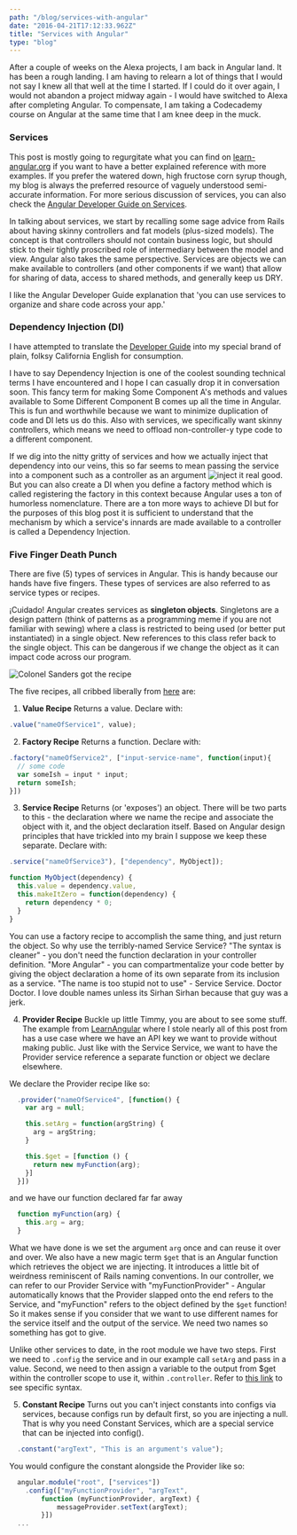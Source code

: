 ```yaml
---
path: "/blog/services-with-angular"
date: "2016-04-21T17:12:33.962Z"
title: "Services with Angular"
type: "blog"
---
```


After a couple of weeks on the Alexa projects, I am back in Angular land. It has been a rough landing. I am having to relearn a lot of things that I would not say I knew all that well at the time I started. If I could do it over again, I would not abandon a project midway again - I would have switched to Alexa after completing Angular. To compensate, I am taking a Codecademy course on Angular at the same time that I am knee deep in the muck.

### Services
This post is mostly going to regurgitate what you can find on [learn-angular.org](http://www.learn-angular.org/#!/lessons/the-value-recipe) if you want to have a better explained reference with more examples. If you prefer the watered down, high fructose corn syrup though, my blog is always the preferred resource of vaguely understood semi-accurate information. For more serious discussion of services, you can also check the [Angular Developer Guide on Services](https://docs.angularjs.org/guide/services).

In talking about services, we start by recalling some sage advice from Rails about having skinny controllers and fat models (plus-sized models). The concept is that controllers should not contain business logic, but should stick to their tightly proscribed role of intermediary between the model and view. Angular also takes the same perspective. Services are objects we can make available to controllers (and other components if we want) that allow for sharing of data, access to shared methods, and generally keep us DRY.

I like the Angular Developer Guide explanation that 'you can use services to organize and share code across your app.'

### Dependency Injection (DI)
I have attempted to translate the [Developer Guide](https://docs.angularjs.org/guide/di) into my special brand of plain, folksy California English for consumption.

I have to say Dependency Injection is one of the coolest sounding technical terms I have encountered and I hope I can casually drop it in conversation soon. This fancy term for making Some Component A's methods and values available to Some Different Component B comes up all the time in Angular. This is fun and worthwhile because we want to minimize duplication of code and DI lets us do this. Also with services, we specifically want skinny controllers, which means we need to offload non-controller-y type code to a different component.

If we dig into the nitty gritty of services and how we actually inject that dependency into our veins, this so far seems to mean passing the service into a component such as a controller as an argument ![inject it real good](/images/Trainspotting-1000x562.png). But you can also create a DI when you define a factory method which is called registering the factory in this context because Angular uses a ton of humorless nomenclature. There are a ton more ways to achieve DI but for the purposes of this blog post it is sufficient to understand that the mechanism by which a service's innards are made available to a controller is called a Dependency Injection.

### Five Finger Death Punch
There are five (5) types of services in Angular. This is handy because our hands have five fingers. These types of services are also referred to as service types or recipes.

¡Cuidado! Angular creates services as **singleton objects**. Singletons are a design pattern (think of patterns as a programming meme if you are not familiar with sewing) where a class is restricted to being used (or better put instantiated) in a single object. New references to this class refer back to the single object. This can be dangerous if we change the object as it can impact code across our program.

![Colonel Sanders got the recipe](/images/colonel-sanders.jpg)

The five recipes, all cribbed liberally from [here](http://learn-angular.org/#!/lessons/the-value-recipe) are:

1) **Value Recipe**  Returns a value. Declare with:

 ```javascript
 .value("nameOfService1", value);
 ```

2) **Factory Recipe** Returns a function. Declare with:

  ```javascript
  .factory("nameOfService2", ["input-service-name", function(input){
    // some code
    var someIsh = input * input;
    return someIsh;
  }])
  ```

3) **Service Recipe** Returns (or 'exposes') an object. There will be two parts to this - the declaration where we name the recipe and associate the object with it, and the object declaration itself. Based on Angular design principles that have trickled into my brain I suppose we keep these separate. Declare with:

  ```javascript
  .service("nameOfService3"), ["dependency", MyObject]);
  ```

  ```javascript
  function MyObject(dependency) {
    this.value = dependency.value,
    this.makeItZero = function(dependency) {
      return dependency * 0;
    }
  }
  ```

You can use a factory recipe to accomplish the same thing, and just return the object. So why use the terribly-named Service Service? "The syntax is cleaner" - you don't need the function declaration in your controller definition. "More Angular" - you can compartmentalize your code better by giving the object declaration a home of its own separate from its inclusion as a service. "The name is too stupid not to use" - Service Service. Doctor Doctor. I love double names unless its Sirhan Sirhan because that guy was a jerk.

4) **Provider Recipe** Buckle up little Timmy, you are about to see some stuff. The example from [LearnAngular](http://www.learn-angular.org/#!/lessons/the-provider-recipe) where I stole nearly all of this post from has a use case where we have an API key we want to provide without making public. Just like with the Service Service, we want to have the Provider service reference a separate function or object we declare elsewhere.

We declare the Provider recipe like so:

```javascript
  .provider("nameOfService4", [function() {
    var arg = null;

    this.setArg = function(argString) {
      arg = argString;
    }

    this.$get = [function () {
      return new myFunction(arg);
    }]
  }])
```

and we have our function declared far far away

```javascript
  function myFunction(arg) {
    this.arg = arg;
  }
```

What we have done is we set the argument `arg` once and can reuse it over and over. We also have a new magic term `$get` that is an Angular function which retrieves the object we are injecting. It introduces a little bit of weirdness reminiscent of Rails naming conventions. In our controller, we can refer to our Provider Service with "myFunctionProvider" - Angular automatically knows that the Provider slapped onto the end refers to the Service, and "myFunction" refers to the object defined by the `$get` function! So it makes sense if you consider that we want to use different names for the service itself and the output of the service. We need two names so something has got to give.

Unlike other services to date, in the root module we have two steps. First we need to `.config` the service and in our example call `setArg` and pass in a value. Second, we need to then assign a variable to the output from $get within the controller scope to use it, within `.controller`. Refer to [this link](http://www.learn-angular.org/#!/lessons/the-provider-recipe) to see specific syntax.

5) **Constant Recipe** Turns out you can't inject constants into configs via services, because configs run by default first, so you are injecting a null. That is why you need Constant Services, which are a special service that can be injected into config().

```javascript
  .constant("argText", "This is an argument's value");
```

You would configure the constant alongside the Provider like so:

```javascript
  angular.module("root", ["services"])
  	.config(["myFunctionProvider", "argText",
  		function (myFunctionProvider, argText) {
  			messageProvider.setText(argText);
  		}])
  ...
```
